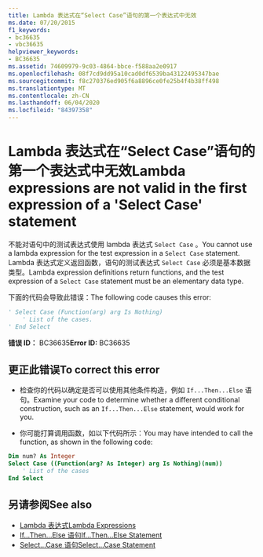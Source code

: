 ```yaml
---
title: Lambda 表达式在“Select Case”语句的第一个表达式中无效
ms.date: 07/20/2015
f1_keywords:
- bc36635
- vbc36635
helpviewer_keywords:
- BC36635
ms.assetid: 74609979-9c03-4864-bbce-f588aa2e0917
ms.openlocfilehash: 08f7cd9dd95a10cad0df6539ba43122495347bae
ms.sourcegitcommit: f8c270376ed905f6a8896ce0fe25b4f4b38ff498
ms.translationtype: MT
ms.contentlocale: zh-CN
ms.lasthandoff: 06/04/2020
ms.locfileid: "84397358"
---
```

# <a name="lambda-expressions-are-not-valid-in-the-first-expression-of-a-select-case-statement"></a><span data-ttu-id="846ae-102">Lambda 表达式在“Select Case”语句的第一个表达式中无效</span><span class="sxs-lookup"><span data-stu-id="846ae-102">Lambda expressions are not valid in the first expression of a 'Select Case' statement</span></span>
<span data-ttu-id="846ae-103">不能对语句中的测试表达式使用 lambda 表达式 `Select Case` 。</span><span class="sxs-lookup"><span data-stu-id="846ae-103">You cannot use a lambda expression for the test expression in a `Select Case` statement.</span></span> <span data-ttu-id="846ae-104">Lambda 表达式定义返回函数，语句的测试表达式 `Select Case` 必须是基本数据类型。</span><span class="sxs-lookup"><span data-stu-id="846ae-104">Lambda expression definitions return functions, and the test expression of a `Select Case` statement must be an elementary data type.</span></span>  
  
 <span data-ttu-id="846ae-105">下面的代码会导致此错误：</span><span class="sxs-lookup"><span data-stu-id="846ae-105">The following code causes this error:</span></span>  
  
```vb  
' Select Case (Function(arg) arg Is Nothing)  
    ' List of the cases.  
' End Select  
```  
  
 <span data-ttu-id="846ae-106">**错误 ID：** BC36635</span><span class="sxs-lookup"><span data-stu-id="846ae-106">**Error ID:** BC36635</span></span>  
  
## <a name="to-correct-this-error"></a><span data-ttu-id="846ae-107">更正此错误</span><span class="sxs-lookup"><span data-stu-id="846ae-107">To correct this error</span></span>  
  
- <span data-ttu-id="846ae-108">检查你的代码以确定是否可以使用其他条件构造，例如 `If...Then...Else` 语句。</span><span class="sxs-lookup"><span data-stu-id="846ae-108">Examine your code to determine whether a different conditional construction, such as an `If...Then...Else` statement, would work for you.</span></span>  
  
- <span data-ttu-id="846ae-109">你可能打算调用函数，如以下代码所示：</span><span class="sxs-lookup"><span data-stu-id="846ae-109">You may have intended to call the function, as shown in the following code:</span></span>  
  
```vb  
Dim num? As Integer  
Select Case ((Function(arg? As Integer) arg Is Nothing)(num))  
    ' List of the cases  
End Select  
```  
  
## <a name="see-also"></a><span data-ttu-id="846ae-110">另请参阅</span><span class="sxs-lookup"><span data-stu-id="846ae-110">See also</span></span>

- [<span data-ttu-id="846ae-111">Lambda 表达式</span><span class="sxs-lookup"><span data-stu-id="846ae-111">Lambda Expressions</span></span>](../../programming-guide/language-features/procedures/lambda-expressions.md)
- [<span data-ttu-id="846ae-112">If...Then...Else 语句</span><span class="sxs-lookup"><span data-stu-id="846ae-112">If...Then...Else Statement</span></span>](../statements/if-then-else-statement.md)
- [<span data-ttu-id="846ae-113">Select...Case 语句</span><span class="sxs-lookup"><span data-stu-id="846ae-113">Select...Case Statement</span></span>](../statements/select-case-statement.md)

